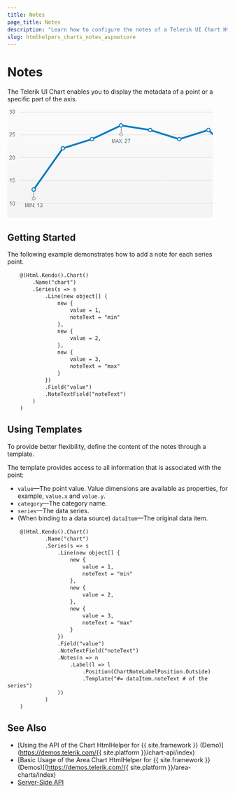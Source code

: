 ```yaml
---
title: Notes
page_title: Notes
description: "Learn how to configure the notes of a Telerik UI Chart HtmlHelper for {{ site.framework }}."
slug: htmlhelpers_charts_notes_aspnetcore
---
```


# Notes

The Telerik UI Chart enables you to display the metadata of a point or a specific part of the axis.

![Notes displayed in a chart](../images/chart-notes.png)

## Getting Started

The following example demonstrates how to add a note for each series point.

```
    @(Html.Kendo().Chart()
        .Name("chart")
        .Series(s => s
            .Line(new object[] {
                new {
                    value = 1,
                    noteText = "min"
                },
                new {
                    value = 2,
                },
                new {
                    value = 3,
                    noteText = "max"
                }
            })
            .Field("value")
            .NoteTextField("noteText")
        )
    )
```

## Using Templates

To provide better flexibility, define the content of the notes through a template.

The template provides access to all information that is associated with the point:

* `value`&mdash;The point value. Value dimensions are available as properties, for example, `value.x` and `value.y`.
* `category`&mdash;The category name.
* `series`&mdash;The data series.
* (When binding to a data source) `dataItem`&mdash;The original data item.

```
    @(Html.Kendo().Chart()
            .Name("chart")
            .Series(s => s
                .Line(new object[] {
                    new {
                        value = 1,
                        noteText = "min"
                    },
                    new {
                        value = 2,
                    },
                    new {
                        value = 3,
                        noteText = "max"
                    }
                })
                .Field("value")
                .NoteTextField("noteText")
                .Notes(n => n
                    .Label(l => l
                        .Position(ChartNoteLabelPosition.Outside)
                        .Template("#= dataItem.noteText # of the series")
                ))
            )
    )
```

## See Also

* [Using the API of the Chart HtmlHelper for {{ site.framework }} (Demo)](https://demos.telerik.com/{{ site.platform }}/chart-api/index)
* [Basic Usage of the Area Chart HtmlHelper for {{ site.framework }} (Demos)](https://demos.telerik.com/{{ site.platform }}/area-charts/index)
* [Server-Side API](/api/chart)
